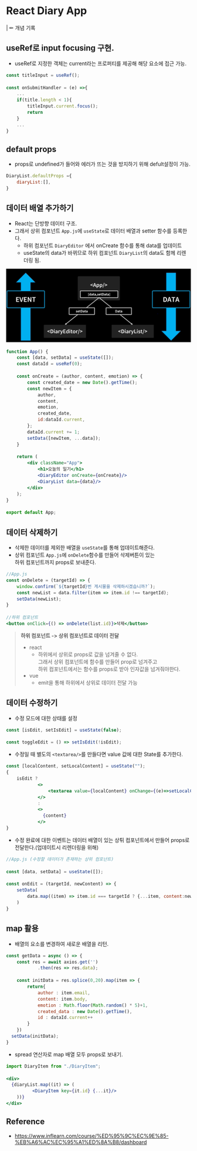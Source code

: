 # React Diary App
| ✏ 개념 기록
## useRef로 input focusing 구현.
- useRef로 지정한 객체는 current라는 프로퍼티를 제공해 해당 요소에 접근 가능.
```jsx
const titleInput = useRef();

const onSubmitHandler = (e) =>{
    ...
    if(title.length < 1){
        titleInput.current.focus();
        return
    }
    ...
}
```
## default props
- props로 undefined가 들어와 에러가 뜨는 것을 방지하기 위해 defult설정이 가능.
```jsx
DiaryList.defaultProps ={
    diaryList:[],
}
```
## 데이터 배열 추가하기
- React는 단방향 데이터 구조.
- 그래서 상위 컴포넌트 `App.js`에 `useState`로 데이터 배열과 setter 함수를 등록한다.
  - 하위 컴포넌트 `DiaryEditor` 에서 onCreate 함수를 통해 data를 업데이트
  - useState의 data가 바뀌므로 하위 컴포넌트 `DiaryList`의 data도 함께 리렌더링 됨.

![img.png](img.png)

```jsx
function App() {
    const [data, setData] = useState([]);
    const dataId = useRef(0);

    const onCreate = (author, content, emotion) => {
        const created_date = new Date().getTime();
        const newItem = {
            author,
            content,
            emotion,
            created_date,
            id:dataId.current,
        };
        dataId.current += 1;
        setData([newItem, ...data]);
    }

    return (
        <div className="App">
            <h1>오늘의 일기</h1>
            <DiaryEditor onCreate={onCreate}/>
            <DiaryList data={data}/>
        </div>
    );
}

export default App;
```

## 데이터 삭제하기
- 삭제한 데이터를 제외한 배열을 `useState`를 통해 업데이트해준다.
- 상위 컴포넌트 `App.js`에 `onDelete`함수를 만들어 삭제버튼이 있는<br>
하위 컴포넌트까지 props로 보내준다.
```jsx
//App.js
const onDelete = (targetId) => {
    window.confirm(`${targetId}번 게시물을 삭제하시겠습니까?`);
    const newList = data.filter(item => item.id !== targetId);
    setData(newList);
}

//하위 컴포넌트
<button onClick={() => onDelete(list.id)}>삭제</button>
```
> **하위 컴포넌트 -> 상위 컴포넌트로 데이터 전달**<br>
> - react
>   - 하위에서 상위로 props로 값을 넘겨줄 수 없다.<br>
>   그래서 상위 컴포넌트에 함수를 만들어 prop로 넘겨주고<br>
>   하위 컴포넌트에서는 함수를 props로 받아 인자값을 넘겨줘야한다.
> - vue
>   - emit을 통해 하위에서 상위로 데이터 전달 가능

## 데이터 수정하기
- 수정 모드에 대한 상태를 설정
```jsx
const [isEdit, setIsEdit] = useState(false);

const toggleEdit = () => setIsEdit(!isEdit);
```
- 수정일 때 별도의 `<textarea/>`를 만들다면 value 값에 대한 State를 추가한다.
```jsx
const [localContent, setLocalContent] = useState("");
{
    isEdit ?
            <>
                <textarea value={localContent} onChange={(e)=>setLocalContent(e.target.value)}/>
            </>
            :
            <>
              {content}
            </>
}
```

- 수정 완료에 대한 이벤트는 데이터 배열이 있는 상튀 컴포넌트에서 만들어 props로 전달한다.(업데이트시 리렌더링을 위해)
```jsx
//App.js (수정할 데이터가 존재하는 상위 컴포넌트)

const [data, setData] = useState([]);

const onEdit = (targetId, newContent) => {
    setData(
        data.map((item) => item.id === targetId ? {...item, content:newContent} : item)
    )
}

```

## map 활용
- 배열의 요소를 변경하여 새로운 배열을 리턴.
```jsx
const getData = async () => {
    const res = await axios.get('')
            .then(res => res.data);
    
    const initData = res.splice(0,20).map(item => {
        return{
            author : item.email,
            content: item.body,
            emotion : Math.floor(Math.random() * 5)+1,
            created_data : new Date().getTime(),
            id : dataId.current++
        }
    })
  setData(initData);
}
```

- spread 연산자로 map 배열 모두 props로 보내기.
```jsx
import DiaryItem from "./DiaryItem";

<div>
  {diaryList.map((it) => (
          <DiaryItem key={it.id} {...it}/>
    ))}
</div>

```


## Reference
- https://www.inflearn.com/course/%ED%95%9C%EC%9E%85-%EB%A6%AC%EC%95%A1%ED%8A%B8/dashboard
